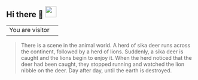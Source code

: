 <h2> 
  Hi there 👋
  <table>
    <tr>
      <td>You are visitor</td>
      <td><img src="https://profile-counter.glitch.me/NOhsueh/count.svg" alt="" /></td>
    </tr>
    <img src="https://emojis.slackmojis.com/emojis/images/1495224255/2288/christmas_parrot.gif?1495224255" width="30"/>
  </table>
</h2>

> There is a scene in the animal world. A herd of sika deer runs across the continent, followed by a herd of lions. Suddenly, a sika deer is caught and the lions begin to enjoy it. When the herd noticed that the deer had been caught, they stopped running and watched the lion nibble on the deer. Day after day, until the earth is destroyed.
